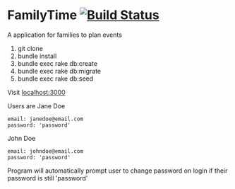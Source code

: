 # FamilyTime [![Build Status](https://travis-ci.org/jonnorstrom/FamilyTime.svg?branch=master)](https://travis-ci.org/jonnorstrom/FamilyTime)
A application for families to plan events

1. git clone
2. bundle install
3. bundle exec rake db:create
4. bundle exec rake db:migrate
5. bundle exec rake db:seed

Visit [localhost:3000](https://127.0.0.1:3000)

Users are
Jane Doe

    email: janedoe@email.com
    password: 'password'
    
John Doe

    email: johndoe@email.com
    password: 'password'
    
Program will automatically prompt user to change password on login if their password is still 'password'
